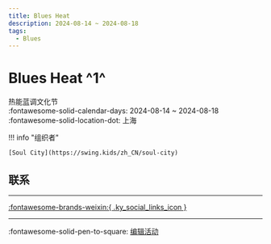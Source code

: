 ```yaml
---
title: Blues Heat
description: 2024-08-14 ~ 2024-08-18
tags:
  - Blues
---
```


# Blues Heat ^1^

热能蓝调文化节  
:fontawesome-solid-calendar-days: 2024-08-14 ~ 2024-08-18  
:fontawesome-solid-location-dot: 上海  

!!! info "组织者"

    [Soul City](https://swing.kids/zh_CN/soul-city)  

## 联系


---

 [:fontawesome-brands-weixin:{ .ky_social_links_icon }](https://mp.weixin.qq.com/s/hJvsBTl0WoJJ9I_zVtCZBg)

---

:fontawesome-solid-pen-to-square: [编辑活动](https://github.com/swingdance/events/issues/new?assignees=&labels=update+event&projects=&template=03-update_entity.yml&title=Update%20Event%3A%202024%2Fzh_CN%20%E2%80%A2%20Blues%20Heat&region=zh_CN&year=2024&id=blues-heat-2024&name=Blues%20Heat&org_id=soul-city)
